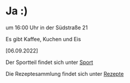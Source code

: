 
# Ja :)


um 16:00 Uhr in der Südstraße 21

Es gibt Kaffee, Kuchen und Eis



<!---![image] Ein Bild vielleicht?als -->

[06.09.2022]


Der Sportteil findet sich unter [Sport](/sport.md)

Die Rezeptesammlung findet sich unter [Rezepte](/rezepte.md)



